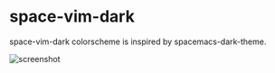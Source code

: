 space-vim-dark
==============

space-vim-dark colorscheme is inspired by spacemacs-dark-theme.

![screenshot](https://github.com/liuchengxu/space-vim/blob/master/docs/img/screenshot.png?raw=true)
